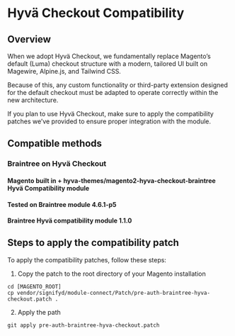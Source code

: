 # Hyvä Checkout Compatibility

## Overview
When we adopt Hyvä Checkout, we fundamentally replace Magento’s default (Luma) checkout structure with a modern, tailored UI built on Magewire, Alpine.js, and Tailwind CSS.

Because of this, any custom functionality or third-party extension designed for the default checkout must be adapted to operate correctly within the new architecture.

If you plan to use Hyvä Checkout, make sure to apply the compatibility patches we’ve provided to ensure proper integration with the module.

## Compatible methods

### Braintree on Hyvä Checkout
#### Magento built in + hyva-themes/magento2-hyva-checkout-braintree Hyvä Compatibility module
#### Tested on Braintree module 4.6.1-p5
#### Braintree Hyvä compatibility module 1.1.0

## Steps to apply the compatibility patch

To apply the compatibility patches, follow these steps:

1. Copy the patch to the root directory of your Magento installation
```
cd [MAGENTO_ROOT]
cp vendor/signifyd/module-connect/Patch/pre-auth-braintree-hyva-checkout.patch .
```

2. Apply the path
```
git apply pre-auth-braintree-hyva-checkout.patch
```

